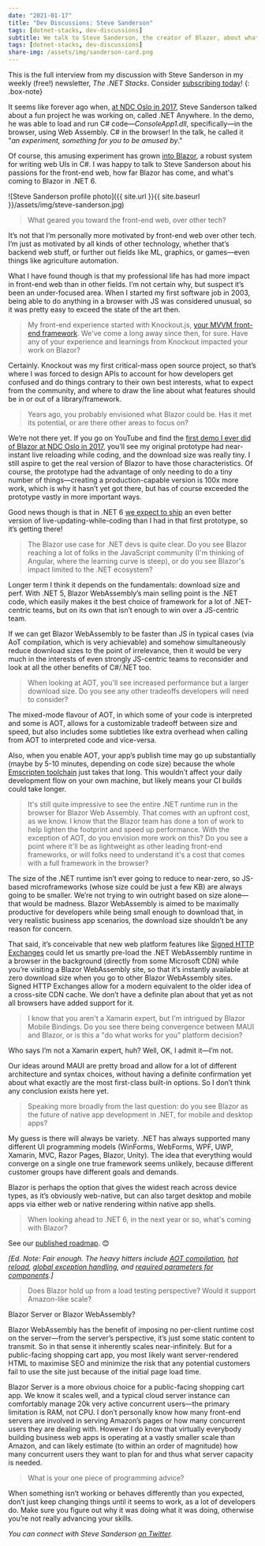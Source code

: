 ```yaml
---
date: "2021-01-17"
title: "Dev Discussions: Steve Sanderson"
tags: [dotnet-stacks, dev-discussions]
subtitle: We talk to Steve Sanderson, the creator of Blazor, about what's next.
tags: [dotnet-stacks, dev-discussions]
share-img: /assets/img/sanderson-card.png
---
```


This is the full interview from my discussion with Steve Sanderson in my weekly (free!) newsletter, *The .NET Stacks*. Consider [subscribing today](https://dotnetstacks.com)!
{: .box-note}

It seems like forever ago when, [at NDC Oslo in 2017](https://youtu.be/MiLAE6HMr10?t=1612), Steve Sanderson talked about a fun project he was working on, called .NET Anywhere. In the demo, he was able to load and run C# code—*ConsoleApp1.dll*, specifically—in the browser, using Web Assembly. C# in the browser! In the talk, he called it "*an experiment, something for you to be amused by*."

Of course, this amusing experiment has grown [into Blazor](https://dotnet.microsoft.com/apps/aspnet/web-apps/blazor), a robust system for writing web UIs in C#. I was happy to talk to Steve Sanderson about his passions for the front-end web, how far Blazor has come, and what's coming to Blazor in .NET 6.

![Steve Sanderson profile photo]({{ site.url }}{{ site.baseurl }}/assets/img/steve-sanderson.jpg)

> What geared you toward the front-end web, over other tech?

It’s not that I’m personally more motivated by front-end web over other tech. I’m just as motivated by all kinds of other technology, whether that’s backend web stuff, or further out fields like ML, graphics, or games—even things like agriculture automation.

What I have found though is that my professional life has had more impact in front-end web than in other fields. I’m not certain why, but suspect it’s been an under-focused area. When I started my first software job in 2003, being able to do anything in a browser with JS was considered unusual, so it was pretty easy to exceed the state of the art then.

> My front-end experience started with Knockout.js, [your MVVM front-end framework](https://knockoutjs.com/). We've come a long away since then, for sure. Have any of your experience and learnings from Knockout impacted your work on Blazor?

Certainly. Knockout was my first critical-mass open source project, so that’s where I was forced to design APIs to account for how developers get confused and do things contrary to their own best interests, what to expect from the community, and where to draw the line about what features should be in or out of a library/framework.

> Years ago, you probably envisioned what Blazor could be. Has it met its potential, or are there other areas to focus on?

We’re not there yet. If you go on YouTube and find the [first demo I ever did of Blazor at NDC Oslo in 2017](https://youtu.be/MiLAE6HMr10?t=1612), you’ll see my original prototype had near-instant live reloading while coding, and the download size was really tiny. I still aspire to get the real version of Blazor to have those characteristics. Of course, the prototype had the advantage of only needing to do a tiny number of things—creating a production-capable version is 100x more work, which is why it hasn’t yet got there, but has of course exceeded the prototype vastly in more important ways.

Good news though is that in .NET 6 [we expect to ship](https://github.com/dotnet/aspnetcore/issues/5456) an even better version of live-updating-while-coding than I had in that first prototype, so it’s getting there!

> The Blazor use case for .NET devs is quite clear. Do you see Blazor reaching a lot of folks in the JavaScript community (I'm thinking of Angular, where the learning curve is steep), or do you see Blazor's impact limited to the .NET ecosystem? 

Longer term I think it depends on the fundamentals: download size and perf. With .NET 5, Blazor WebAssembly’s main selling point is the .NET code, which easily makes it the best choice of framework for a lot of .NET-centric teams, but on its own that isn’t enough to win over a JS-centric team.

If we can get Blazor WebAssembly to be faster than JS in typical cases (via AoT compilation, which is very achievable) and somehow simultaneously reduce download sizes to the point of irrelevance, then it would be very much in the interests of even strongly JS-centric teams to reconsider and look at all the other benefits of C#/.NET too.

> When looking at AOT, you'll see increased performance but a larger download size. Do you see any other tradeoffs developers will need to consider?

The mixed-mode flavour of AOT, in which some of your code is interpreted and some is AOT, allows for a customizable tradeoff between size and speed, but also includes some subtleties like extra overhead when calling from AOT to interpreted code and vice-versa.

Also, when you enable AOT, your app’s publish time may go up substantially (maybe by 5-10 minutes, depending on code size) because the whole [Emscripten toolchain](https://emscripten.org/) just takes that long. This wouldn’t affect your daily development flow on your own machine, but likely means your CI builds could take longer.

> It's still quite impressive to see the entire .NET runtime run in the browser for Blazor Web Assembly. That comes with an upfront cost, as we know. I know that the Blazor team has done a ton of work to help lighten the footprint and speed up performance. With the exception of AOT, do you envision more work on this? Do you see a point where it'll be as lightweight as other leading front-end frameworks, or will folks need to understand it's a cost that comes with a full framework in the browser?

The size of the .NET runtime isn’t ever going to reduce to near-zero, so JS-based microframeworks (whose size could be just a few KB) are always going to be smaller. We’re not trying to win outright based on size alone—that would be madness. Blazor WebAssembly is aimed to be maximally productive for developers while being small enough to download that, in very realistic business app scenarios, the download size shouldn’t be any reason for concern.

That said, it’s conceivable that new web platform features like [Signed HTTP Exchanges](https://developers.google.com/web/updates/2018/11/signed-exchanges) could let us smartly pre-load the .NET WebAssembly runtime in a browser in the background (directly from some Microsoft CDN) while you’re visiting a Blazor WebAssembly site, so that it’s instantly available at zero download size when you go to other Blazor WebAssembly sites. Signed HTTP Exchanges allow for a modern equivalent to the older idea of a cross-site CDN cache. We don’t have a definite plan about that yet as not all browsers have added support for it.

> I know that you aren't a Xamarin expert, but I'm intrigued by Blazor Mobile Bindings. Do you see there being convergence between MAUI and Blazor, or is this a "do what works for you" platform decision?

Who says I’m not a Xamarin expert, huh? Well, OK, I admit it—I’m not.

Our ideas around MAUI are pretty broad and allow for a lot of different architecture and syntax choices, without having a definite confirmation yet about what exactly are the most first-class built-in options. So I don’t think any conclusion exists here yet.

> Speaking more broadly from the last question: do you see Blazor as the future of native app development in .NET, for mobile and desktop apps?

My guess is there will always be variety. .NET has always supported many different UI programming models (WinForms, WebForms, WPF, UWP, Xamarin, MVC, Razor Pages, Blazor, Unity). The idea that everything would converge on a single one true framework seems unlikely, because different customer groups have different goals and demands.

Blazor is perhaps the option that gives the widest reach across device types, as it’s obviously web-native, but can also target desktop and mobile apps via either web or native rendering within native app shells.

> When looking ahead to .NET 6, in the next year or so, what's coming with Blazor?

See our [published roadmap](https://github.com/dotnet/aspnetcore/issues/27883). 😊

*[Ed. Note: Fair enough. The heavy hitters include [AOT compilation](https://github.com/dotnet/aspnetcore/issues/5466), [hot reload](https://github.com/dotnet/aspnetcore/issues/5456), [global exception handling](https://github.com/dotnet/aspnetcore/issues/13452), and [required parameters for components](https://github.com/dotnet/aspnetcore/issues/11815).]*

> Does Blazor hold up from a load testing perspective? Would it support Amazon-like scale?

Blazor Server or Blazor WebAssembly?

Blazor WebAssembly has the benefit of imposing no per-client runtime cost on the server—from the server’s perspective, it’s just some static content to transmit. So in that sense it inherently scales near-infinitely. But for a public-facing shopping cart app, you most likely want server-rendered HTML to maximise SEO and minimize the risk that any potential customers fail to use the site just because of the initial page load time.

Blazor Server is a more obvious choice for a public-facing shopping cart app. We know it scales well, and a typical cloud server instance can comfortably manage 20k very active concurrent users—the primary limitation is RAM, not CPU. I don’t personally know how many front-end servers are involved in serving Amazon’s pages or how many concurrent users they are dealing with. However I do know that virtually everybody building business web apps is operating at a vastly smaller scale than Amazon, and can likely estimate (to within an order of magnitude) how many concurrent users they want to plan for and thus what server capacity is needed.

> What is your one piece of programming advice?

When something isn’t working or behaves differently than you expected, don’t just keep changing things until it seems to work, as a lot of developers do. Make sure you figure out why it was doing what it was doing, otherwise you’re not really advancing your skills.

*You can connect with Steve Sanderson [on Twitter](https://twitter.com/stevensanderson).*